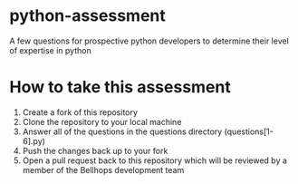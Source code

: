 # python-assessment

A few questions for prospective python developers to determine their level of expertise in python

# How to take this assessment

  1. Create a fork of this repository
  2. Clone the repository to your local machine
  3. Answer all of the questions in the questions directory (questions[1-6].py)
  4. Push the changes back up to your fork
  5. Open a pull request back to this repository which will be reviewed by a member of the Bellhops development team

